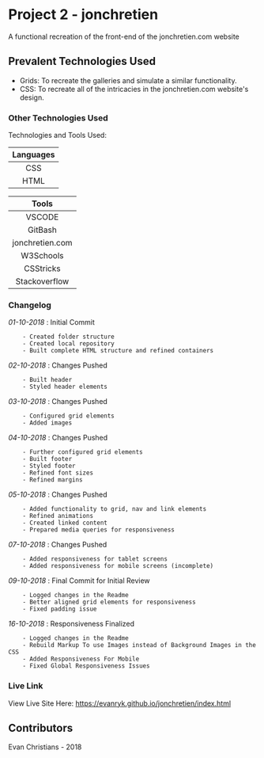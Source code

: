 # Project 2 - jonchretien

A functional recreation of the front-end of the jonchretien.com website

## Prevalent Technologies Used

- Grids:
    To recreate the galleries and simulate a similar functionality.
- CSS:
    To recreate all of the intricacies in the jonchretien.com website's design.

### Other Technologies Used

Technologies and Tools Used:

|**Languages**|
|:----------------:|
| CSS              |
| HTML             |

|**Tools**|
|:----------------:|
| VSCODE           |
| GitBash          |
| jonchretien.com  |
| W3Schools        |
| CSStricks        |
| Stackoverflow    |

### Changelog

*01-10-2018* : Initial Commit

        - Created folder structure
        - Created local repository
        - Built complete HTML structure and refined containers

*02-10-2018* : Changes Pushed

        - Built header 
        - Styled header elements

*03-10-2018* : Changes Pushed

        - Configured grid elements
        - Added images

*04-10-2018* : Changes Pushed

        - Further configured grid elements
        - Built footer
        - Styled footer
        - Refined font sizes
        - Refined margins

*05-10-2018* : Changes Pushed

        - Added functionality to grid, nav and link elements
        - Refined animations
        - Created linked content
        - Prepared media queries for responsiveness

*07-10-2018* : Changes Pushed

        - Added responsiveness for tablet screens
        - Added responsiveness for mobile screens (incomplete)

*09-10-2018* : Final Commit for Initial Review 

        - Logged changes in the Readme
        - Better aligned grid elements for responsiveness
        - Fixed padding issue

*16-10-2018* : Responsiveness Finalized

        - Logged changes in the Readme
        - Rebuild Markup To use Images instead of Background Images in the CSS
        - Added Responsiveness For Mobile
        - Fixed Global Responsiveness Issues


### Live Link

View Live Site Here: https://evanryk.github.io/jonchretien/index.html

## Contributors

Evan Christians - 2018
